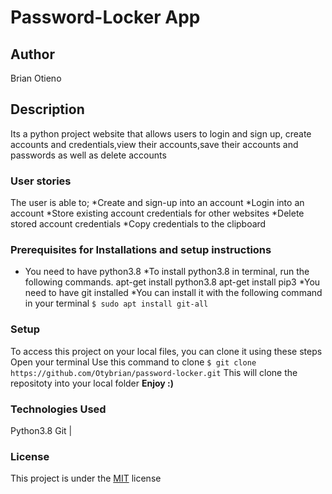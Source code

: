 # Password-Locker App
## Author
Brian Otieno
## Description
Its a python project website that allows users to login and sign up, create accounts and credentials,view their accounts,save their accounts and passwords as well as delete accounts
### User stories
The user is able to;
*Create and sign-up into an account
*Login into an account
*Store existing account credentials for other websites
*Delete stored account credentials
*Copy credentials to the clipboard
### Prerequisites for Installations and setup instructions
* You need to have python3.8 
*To install python3.8 in terminal, run the following commands.
apt-get install python3.8
apt-get install pip3
*You need to have git installed
*You can install it with the following command in your terminal
`$ sudo apt install git-all`
### Setup
To access this project on your local files, you can clone it using these steps
Open your terminal
Use this command to clone `$ git clone https://github.com/Otybrian/password-locker.git`
 This will clone the repositoty into your local folder
 __Enjoy :)__
### Technologies Used
Python3.8
Git       |

### License
This project is under the  [MIT](license) license